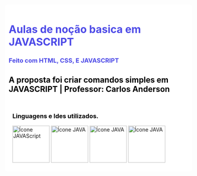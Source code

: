 <div style="background-color: #ffffff; padding: 10px; border-radius: 5px;">
    <h1 style="color:rgb(76, 73, 231);">Aulas de noção basica em JAVASCRIPT</h1>
    <h3 style="color:rgb(76, 73, 231);">Feito com HTML, CSS, E JAVASCRIPT</h3>
    <h2 style="color: #000000;" >A proposta foi criar comandos simples em JAVASCRIPT | Professor: Carlos Anderson </h2>
                        
    
<div style="background-color: #ffffff; padding: 10px; border-radius: 5px;">
    <h3 style="color: #000000;">Linguagens e Ides utilizados.</h3>
    <img src="https://img.icons8.com/?size=100&id=108784&format=png&color=000000" alt="Ícone JAVAScript" style="width: 100px; height: auto;">
    <img src="https://img.icons8.com/?size=100&id=9OGIyU8hrxW5&format=png&color=000000" alt="Ícone JAVA" style="width: 100px; height: auto;">
    <img src="https://img.icons8.com/?size=100&id=20909&format=png&color=000000" alt="Ícone JAVA" style="width: 100px; height: auto;">
    <img src="https://img.icons8.com/?size=100&id=21278&format=png&color=000000" alt="Ícone JAVA" style="width: 100px; height: auto;">
</div>
